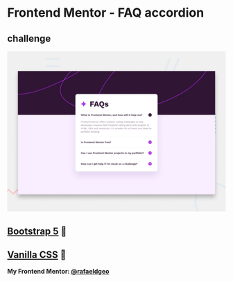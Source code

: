 # Frontend Mentor - FAQ accordion
## challenge

![Design preview for the FAQ accordion coding challenge](./design/desktop-preview.jpg)

## [Bootstrap 5](https://rafaeldgeo.github.io/my-practices-in-the-frontend-mentor/newbie/using-frame-works-css/faq-accordion-main/) 🚀
## [Vanilla CSS](https://rafaeldgeo.github.io/my-practices-in-the-frontend-mentor/newbie/faq-accordion-main/) 🚀

**My Frontend Mentor: [@rafaeldgeo](https://www.frontendmentor.io/profile/rafaeldgeo)**

